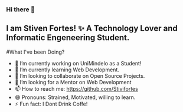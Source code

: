 ### Hi there 👋


## I am Stiven Fortes! ✨ A Technology Lover and Informatic Engeneering Student.

#What I've been Doing?
- 🔭 I’m currently working on UniMindelo as a Student!
- 🌱 I’m currently learning Web Development.
- 👯 I’m looking to collaborate on Open Source Projects.
- 🤔 I’m looking for a Mentor on Web Development
- 📫 How to reach me: https://github.com/Stivifortes
- 😄 Pronouns: Strained, Motivated, willing to learn.
- ⚡ Fun fact: I Dont Drink Coffe!

